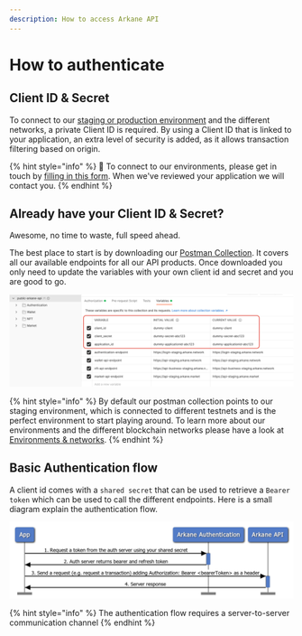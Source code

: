 ```yaml
---
description: How to access Arkane API
---
```


# How to authenticate

## Client ID & Secret

To connect to our [staging or production environment](../advanced/environments-and-networks.md) and the different networks, a private Client ID is required. By using a Client ID that is linked to your application, an extra level of security is added, as it allows transaction filtering based on origin. 

{% hint style="info" %}
🧙 To connect to our environments, please get in touch by [filling in this form](https://get.arkane.network/). When we've reviewed your application we will contact you.
{% endhint %}

## Already have your Client ID & Secret?

Awesome, no time to waste, full speed ahead. 

The best place to start is by downloading our [Postman Collection](https://documenter.getpostman.com/view/11995086/TzXwEdfX). It covers all our available endpoints for all our API products. Once downloaded you only need to update the variables with your own client id and secret and you are good to go.

![](../.gitbook/assets/image%20%2821%29.png)

{% hint style="info" %}
By default our postman collection points to our staging environment, which is connected to different testnets and is the perfect environment to start playing around. To learn more about our environments and the different blockchain networks please have a look at [Environments & networks](../advanced/environments-and-networks.md).
{% endhint %}

## Basic Authentication flow

A client id comes with a `shared secret` that can be used to retrieve a `Bearer token` which can be used to call the different endpoints. Here is a small diagram explain the authentication flow.

![Basic Authentication flow](../.gitbook/assets/image%20%288%29%20%281%29.png)

{% hint style="info" %}
The authentication flow requires a server-to-server communication channel 
{% endhint %}

